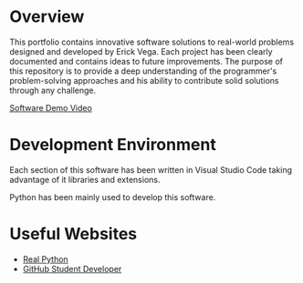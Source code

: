 # Overview

This portfolio contains innovative software solutions to real-world problems designed and developed by Erick Vega.
Each project has been clearly documented and contains ideas to future improvements. The purpose of this repository is to provide a deep understanding of the programmer's problem-solving approaches and his ability to contribute solid solutions through any challenge. 

[Software Demo Video](https://youtu.be/xbGA1_5yMmM)

# Development Environment

Each section of this software has been written in Visual Studio Code taking advantage of it libraries and extensions.

Python has been mainly used to develop this software.

# Useful Websites

* [Real Python](https://realpython.com/)
* [GitHub Student Developer](https://education.github.com/pack)
